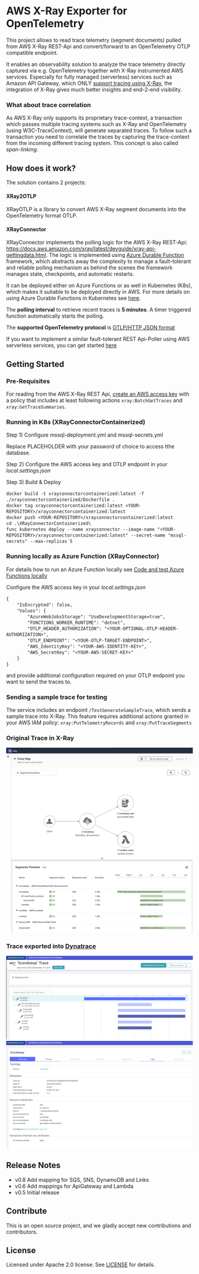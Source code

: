 # AWS X-Ray Exporter for OpenTelemetry

This project allows to read trace telemetry (segment documents) pulled from AWS X-Ray REST-Api and convert/forward to an OpenTelemetry OTLP compatible endpoint. 

It enables an observability solution to analyze the trace telemetry directly captured via e.g. OpenTelemetry together with X-Ray instrumented AWS services. Especially for fully managed (serverless) services such as Amazon API Gateway, which ONLY [support tracing using X-Ray](https://docs.aws.amazon.com/apigateway/latest/developerguide/apigateway-enabling-xray.html), the integration of X-Ray gives much better insights and end-2-end visibility. 

### What about trace correlation 
As AWS X-Ray only supports its proprietary trace-context, a transaction which passes multiple tracing systems such as X-Ray and OpenTelemetry (using W3C-TraceContext), will generate separated traces. To follow such a transaction you need to correlate the traces by capturing the trace-context from the incoming different tracing system. This concept is also called *span-linking*. 

## How does it work?

The solution contains 2 projects: 
#### XRay2OTLP
XRayOTLP is a library to convert AWS X-Ray segment documents into the OpenTelemetry format OTLP. 

#### XRayConnector
XRayConnector implements the polling logic for the AWS X-Ray REST-Api: https://docs.aws.amazon.com/xray/latest/devguide/xray-api-gettingdata.html. The logic is implemented using [Azure Durable Function](https://learn.microsoft.com/en-us/azure/azure-functions/durable/durable-functions-overview?tabs=in-process%2Cv3-model%2Cv1-model&pivots=csharp) framework, which abstracts away the complexity to manage a fault-tolerant and reliable polling mechanism as behind the scenes the framework manages state, checkpoints, and automatic restarts. 

It can be deployed either on Azure Functions or as well in Kubernetes (K8s), which makes it suitable to be deployed directly in AWS. For more details on using Azure Durable Functions in Kubernetes see [here](https://microsoft.github.io/durabletask-mssql/#/kubernetes). 

The **polling interval** to retrieve recent traces is **5 minutes**. A timer triggered function automatically starts the polling. 

The **supported OpenTelemetry protocol** is [OTLP/HTTP JSON format](https://opentelemetry.io/docs/reference/specification/protocol/otlp/#otlphttp)

If you want to implement a similar fault-tolerant REST Api-Poller using AWS serverless services, you can get started [here](https://github.com/aws-samples/sam-api-poller)

## Getting Started

### Pre-Requisites
For reading from the AWS X-Ray REST Api, [create an AWS access key](https://docs.aws.amazon.com/powershell/latest/userguide/pstools-appendix-sign-up.html) with a policy that includes at least following actions ```xray:BatchGetTraces``` and ```xray:GetTraceSummaries```.

### Running in K8s (XRayConnectorContainerized)
Step 1) Configure mssql-deployment.yml and mssql-secrets.yml

Replace PLACEHOLDER with your password of choice to access tthe database.

Step 2) Configure the AWS access key and OTLP endpoint in your *local.settings.json* 

Step 3) Build & Deploy
```
docker build -t xrayconnectorcontainerized:latest -f ./xrayconnectorcontainerized/Dockerfile .
docker tag xrayconnectorcontainerized:latest <YOUR-REPOSITORY>/xrayconnectorcontainerized:latest
docker push <YOUR-REPOSITORY>/xrayconnectorcontainerized:latest
cd .\XRayConnectorContainerized\
func kubernetes deploy --name xrayconnector --image-name "<YOUR-REPOSITORY>/xrayconnectorcontainerized:latest" --secret-name "mssql-secrets" --max-replicas 5
```

### Running locally as Azure Function (XRayConnector)
For details how to run an Azure Function locally see [Code and test Azure Functions locally](https://learn.microsoft.com/en-us/azure/azure-functions/functions-develop-local)

Configure the AWS access key in your *local.settings.json* 
```
{
    "IsEncrypted": false,
    "Values": {
        "AzureWebJobsStorage": "UseDevelopmentStorage=true",
        "FUNCTIONS_WORKER_RUNTIME": "dotnet",
        "OTLP_HEADER_AUTHORIZATION": "<YOUR-OPTIONAL-OTLP-HEADER-AUTHORIZATION>",
        "OTLP_ENDPOINT": "<YOUR-OTLP-TARGET-ENDPOINT>",
        "AWS_IdentityKey": "<YOUR-AWS-IDENTITY-KEY>",
        "AWS_SecretKey": "<YOUR-AWS-SECRET-KEY>"
    }
}

```
and provide additional configuration required on your OTLP endpoint you want to send the traces to.

### Sending a sample trace for testing
The service includes an endpoint ```/TestGenerateSampleTrace```, which sends a sample trace into X-Ray. This feature requires additional actions granted in your AWS IAM policy: ```xray:PutTelemetryRecords``` and ```xray:PutTraceSegments```

### Original Trace in X-Ray
![X-Ray](images/x-ray.png)

### Trace exported into [Dynatrace](http://www.dynatrace.com)
![Dynatrace](images/dynatrace-1.png)
![Span setails](images/dynatrace-2.png)
## Release Notes
* v0.8 Add mapping for SQS, SNS, DynamoDB and Links
* v0.6 Add mappings for ApiGateway and Lambda
* v0.5 Initial release 

## Contribute
This is an open source project, and we gladly accept new contributions and contributors.  

## License
Licensed under Apache 2.0 license. See [LICENSE](LICENSE) for details.

